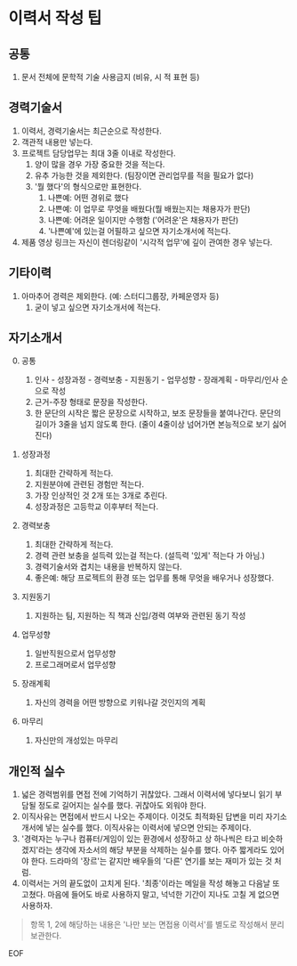 # 이력서 작성 팁

## 공통

1. 문서 전체에 문학적 기술 사용금지 (비유, 시 적 표현 등)

## 경력기술서

1. 이력서, 경력기술서는 최근순으로 작성한다.
2. 객관적 내용만 넣는다.
3. 프로젝트 담당업무는 최대 3줄 이내로 작성한다.
   1. 양이 많을 경우 가장 중요한 것을 적는다.
   2. 유추 가능한 것을 제외한다. (팀장이면 관리업무를 적을 필요가 없다)
   3. '뭘 했다'의 형식으로만 표현한다.
      1. 나쁜예: 어떤 경위로 했다
      2. 나쁜예: 이 업무로 무엇을 배웠다(뭘 배웠는지는 채용자가 판단)
      3. 나쁜예: 어려운 일이지만 수행함 ('어려운'은 채용자가 판단)
      4. '나쁜예'에 있는걸 어필하고 싶으면 자기소개서에 적는다.
4. 제품 영상 링크는 자신이 렌더링같이 '시각적 업무'에 깊이 관여한 경우 넣는다.

## 기타이력

1. 아마추어 경력은 제외한다. (예: 스터디그룹장, 카페운영자 등)
   1. 굳이 넣고 싶으면 자기소개서에 적는다.

## 자기소개서

0. 공통
   1. 인사 - 성장과정 - 경력보충 - 지원동기 - 업무성향 - 장래계획 - 마무리/인사 순으로 작성
   2. 근거-주장 형태로 문장을 작성한다.
   3. 한 문단의 시작은 짧은 문장으로 시작하고, 보조 문장들을 붙여나간다. 문단의 길이가 3줄을 넘지 않도록 한다. (줄이 4줄이상 넘어가면 본능적으로 보기 싫어진다)

1. 성장과정
   1. 최대한 간략하게 적는다.
   2. 지원분야에 관련된 경험만 적는다.
   3. 가장 인상적인 것 2개 또는 3개로 추린다.
   3. 성장과정은 고등학교 이후부터 적는다. 

2. 경력보충
   1. 최대한 간략하게 적는다.
   2. 경력 관련 보충을 설득력 있는걸 적는다. (설득력 '있게' 적는다 가 아님.)
   3. 경력기술서와 겹치는 내용을 반복하지 않는다.
   4. 좋은예: 해당 프로젝트의 환경 또는 업무를 통해 무엇을 배우거나 성장했다.

3. 지원동기
   1. 지원하는 팀, 지원하는 직 책과 신입/경력 여부와 관련된 동기 작성

4. 업무성향
   1. 일반직원으로서 업무성향
   2. 프로그래머로서 업무성향

5. 장래계획
   1. 자신의 경력을 어떤 방향으로 키워나갈 것인지의 계획

6. 마무리
   1. 자신만의 개성있는 마무리

## 개인적 실수

1. 넓은 경력범위를 면접 전에 기억하기 귀찮았다. 그래서 이력서에 넣다보니 읽기 부담될 정도로 길어지는 실수를 했다. 귀찮아도 외워야 한다.
2. 이직사유는 면접에서 반드시 나오는 주제이다. 이것도 최적화된 답변을 미리 자기소개서에 넣는 실수를 했다. 이직사유는 이력서에 넣으면 안되는 주제이다.
3. '경력자는 누구나 컴퓨터/게임이 있는 환경에서 성장하고 상 하나씩은 타고 비슷하겠지'라는 생각에 자소서의 해당 부분을 삭제하는 실수를 했다. 아주 짧게라도 있어야 한다. 드라마의 '장르'는 같지만 배우들의 '다른' 연기를 보는 재미가 있는 것 처럼.
4. 이력서는 거의 끝도없이 고치게 된다. '최종'이라는 메일을 작성 해놓고 다음날 또 고쳤다. 마음에 들어도 바로 사용하지 말고, 넉넉한 기간이 지나도 고칠 게 없으면 사용하자.

> 항목 1, 2에 해당하는 내용은 '나만 보는 면접용 이력서'를 별도로 작성해서 분리 보관한다.

EOF

